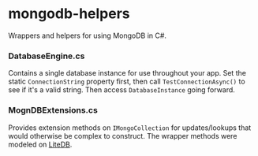 # mongodb-helpers

Wrappers and helpers for using MongoDB in C#.

### DatabaseEngine.cs

Contains a single database instance for use throughout your app. Set the static `ConnectionString` property first, then call `TestConnectionAsync()` to see if it's a valid string. Then access `DatabaseInstance` going forward.

### MognDBExtensions.cs

Provides extension methods on `IMongoCollection` for updates/lookups that would otherwise be complex to construct. The wrapper methods were modeled on [LiteDB](https://github.com/litedb-org/LiteDB).